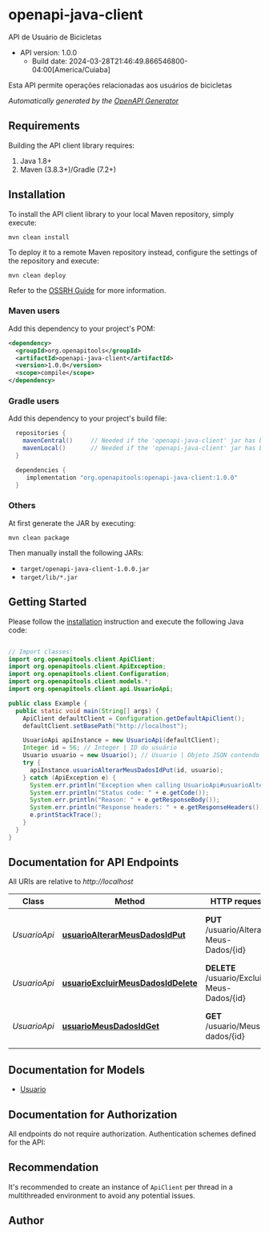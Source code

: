 # openapi-java-client

API de Usuário de Bicicletas
- API version: 1.0.0
  - Build date: 2024-03-28T21:46:49.866546800-04:00[America/Cuiaba]

Esta API permite operações relacionadas aos usuários de bicicletas


*Automatically generated by the [OpenAPI Generator](https://openapi-generator.tech)*


## Requirements

Building the API client library requires:
1. Java 1.8+
2. Maven (3.8.3+)/Gradle (7.2+)

## Installation

To install the API client library to your local Maven repository, simply execute:

```shell
mvn clean install
```

To deploy it to a remote Maven repository instead, configure the settings of the repository and execute:

```shell
mvn clean deploy
```

Refer to the [OSSRH Guide](http://central.sonatype.org/pages/ossrh-guide.html) for more information.

### Maven users

Add this dependency to your project's POM:

```xml
<dependency>
  <groupId>org.openapitools</groupId>
  <artifactId>openapi-java-client</artifactId>
  <version>1.0.0</version>
  <scope>compile</scope>
</dependency>
```

### Gradle users

Add this dependency to your project's build file:

```groovy
  repositories {
    mavenCentral()     // Needed if the 'openapi-java-client' jar has been published to maven central.
    mavenLocal()       // Needed if the 'openapi-java-client' jar has been published to the local maven repo.
  }

  dependencies {
     implementation "org.openapitools:openapi-java-client:1.0.0"
  }
```

### Others

At first generate the JAR by executing:

```shell
mvn clean package
```

Then manually install the following JARs:

* `target/openapi-java-client-1.0.0.jar`
* `target/lib/*.jar`

## Getting Started

Please follow the [installation](#installation) instruction and execute the following Java code:

```java

// Import classes:
import org.openapitools.client.ApiClient;
import org.openapitools.client.ApiException;
import org.openapitools.client.Configuration;
import org.openapitools.client.models.*;
import org.openapitools.client.api.UsuarioApi;

public class Example {
  public static void main(String[] args) {
    ApiClient defaultClient = Configuration.getDefaultApiClient();
    defaultClient.setBasePath("http://localhost");

    UsuarioApi apiInstance = new UsuarioApi(defaultClient);
    Integer id = 56; // Integer | ID do usuário
    Usuario usuario = new Usuario(); // Usuario | Objeto JSON contendo os novos dados do usuário
    try {
      apiInstance.usuarioAlterarMeusDadosIdPut(id, usuario);
    } catch (ApiException e) {
      System.err.println("Exception when calling UsuarioApi#usuarioAlterarMeusDadosIdPut");
      System.err.println("Status code: " + e.getCode());
      System.err.println("Reason: " + e.getResponseBody());
      System.err.println("Response headers: " + e.getResponseHeaders());
      e.printStackTrace();
    }
  }
}

```

## Documentation for API Endpoints

All URIs are relative to *http://localhost*

Class | Method | HTTP request | Description
------------ | ------------- | ------------- | -------------
*UsuarioApi* | [**usuarioAlterarMeusDadosIdPut**](docs/UsuarioApi.md#usuarioAlterarMeusDadosIdPut) | **PUT** /usuario/Alterar-Meus-Dados/{id} | Modificar os dados de um usuário pelo ID
*UsuarioApi* | [**usuarioExcluirMeusDadosIdDelete**](docs/UsuarioApi.md#usuarioExcluirMeusDadosIdDelete) | **DELETE** /usuario/Excluir-Meus-Dados/{id} | Excluir os dados de um usuário pelo ID
*UsuarioApi* | [**usuarioMeusDadosIdGet**](docs/UsuarioApi.md#usuarioMeusDadosIdGet) | **GET** /usuario/Meus-dados/{id} | Obter os dados de um usuário pelo ID


## Documentation for Models

 - [Usuario](docs/Usuario.md)


## Documentation for Authorization

All endpoints do not require authorization.
Authentication schemes defined for the API:

## Recommendation

It's recommended to create an instance of `ApiClient` per thread in a multithreaded environment to avoid any potential issues.

## Author



